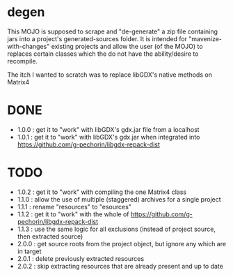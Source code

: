 degen
=====

This MOJO is supposed to scrape and "de-generate" a zip file containing jars into a project's generated-sources folder.
It is intended for "mavenize-with-changes" existing projects and allow the user (of the MOJO) to replaces certain classes which the do not have the ability/desire to recompile.

The itch I wanted to scratch was to replace libGDX's native methods on Matrix4

DONE
====
 * 1.0.0 : get it to "work" with libGDX's gdx.jar file from a localhost
 * 1.0.1 : get it to "work" with libGDX's gdx.jar when integrated into https://github.com/g-pechorin/libgdx-repack-dist

TODO
====
 * 1.0.2 : get it to "work" with compiling the one Matrix4 class
 * 1.1.0 : allow the use of multiple (staggered) archives for a single project
 * 1.1.1 : rename "resources" to "esources"
 * 1.1.2 : get it to "work" with the whole of https://github.com/g-pechorin/libgdx-repack-dist
 * 1.1.3 : use the same logic for all exclusions (instead of project source, then extracted source)
 * 2.0.0 : get source roots from the project object, but ignore any which are in target
 * 2.0.1 : delete previously extracted resources
 * 2.0.2 : skip extracting resources that are already present and up to date